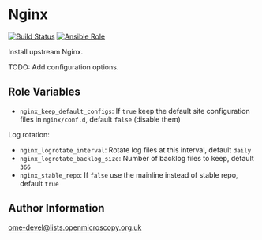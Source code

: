 Nginx
=====

[![Build Status](https://travis-ci.org/openmicroscopy/ansible-role-nginx.svg)](https://travis-ci.org/openmicroscopy/ansible-role-nginx)
[![Ansible Role](https://img.shields.io/ansible/role/14768.svg)](https://galaxy.ansible.com/openmicroscopy/nginx/)

Install upstream Nginx.

TODO: Add configuration options.


Role Variables
--------------

- `nginx_keep_default_configs`: If `true` keep the default site configuration files in `nginx/conf.d`, default `false` (disable them)

Log rotation:

- `nginx_logrotate_interval`: Rotate log files at this interval, default `daily`
- `nginx_logrotate_backlog_size`: Number of backlog files to keep, default `366`
- `nginx_stable_repo`: If `false` use the mainline instead of stable repo, default `true`


Author Information
------------------

ome-devel@lists.openmicroscopy.org.uk
